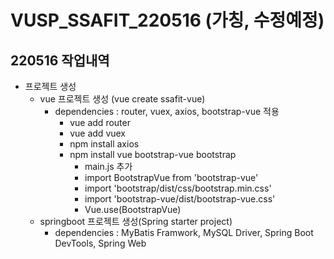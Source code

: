 # VUSP_SSAFIT_220516 (가칭, 수정예정)   
**220516 작업내역**
---------
* 프로젝트 생성   
  * vue 프로젝트 생성 (vue create ssafit-vue)
    * dependencies : router, vuex, axios, bootstrap-vue 적용
      * vue add router   
      * vue add vuex    
      * npm install axios
      * npm install vue bootstrap-vue bootstrap   
        * main.js 추가
        * import BootstrapVue from 'bootstrap-vue'
        * import 'bootstrap/dist/css/bootstrap.min.css'
        * import 'bootstrap-vue/dist/bootstrap-vue.css'
        * Vue.use(BootstrapVue)
  * springboot 프로젝트 생성(Spring starter project)
    * dependencies : MyBatis Framwork, MySQL Driver, Spring Boot DevTools, Spring Web


